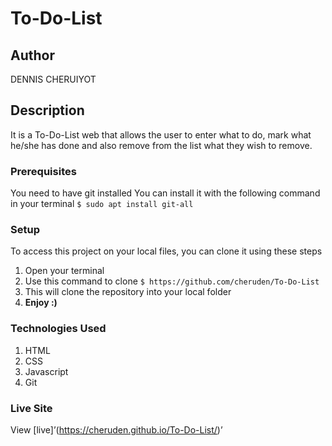 # To-Do-List
## Author
DENNIS CHERUIYOT
## Description
It is a To-Do-List web that allows the user to enter what to do, mark what he/she has done and also remove from the list what they wish to remove.
### Prerequisites
You need to have git installed
You can install it with the following command in your terminal
`$ sudo apt install git-all`
### Setup
To access this project on your local files, you can clone it using these steps
1. Open your terminal
2. Use this command to clone
`$ https://github.com/cheruden/To-Do-List`
1. This will clone the repository into your local folder
1. __Enjoy :)__
### Technologies Used
1. HTML
2. CSS
3. Javascript
4. Git
### Live Site
View [live]’(https://cheruden.github.io/To-Do-List/)’
